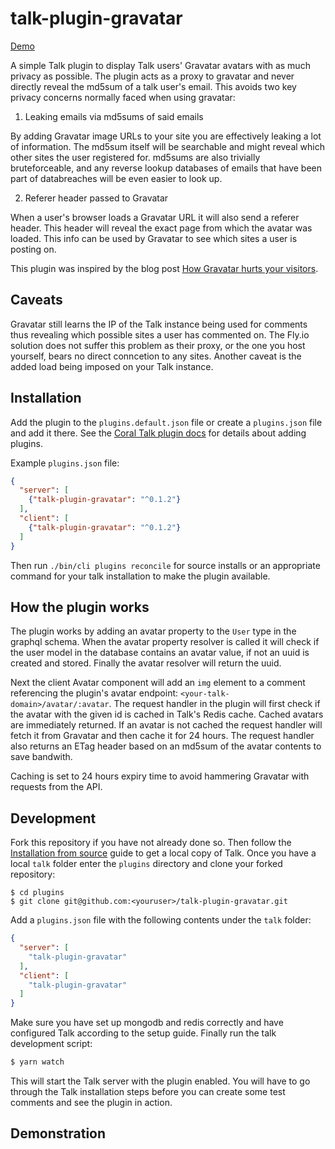 # talk-plugin-gravatar

[Demo](https://snorremd.github.io/talk-plugin-gravatar)

A simple Talk plugin to display Talk users' Gravatar avatars with as much
privacy as possible. The plugin acts as a proxy to gravatar and never directly
reveal the md5sum of a talk user's email. This avoids two key privacy concerns
normally faced when using gravatar:

1. Leaking emails via md5sums of said emails

By adding Gravatar image URLs to your site you are effectively leaking a lot of
information. The md5sum itself will be searchable and might reveal which other
sites the user registered for. md5sums are also trivially bruteforceable, and
any reverse lookup databases of emails that have been part of databreaches will
be even easier to look up.

2. Referer header passed to Gravatar

When a user's browser loads a Gravatar URL it will also send a referer header.
This header will reveal the exact page from which the avatar was loaded. This
info can be used by Gravatar to see which sites a user is posting on.

This plugin was inspired by the blog post
[How Gravatar hurts your visitors](https://fly.io/articles/how-gravatar-hurts-your-visitors/).

## Caveats

Gravatar still learns the IP of the Talk instance being used for comments thus
revealing which possible sites a user has commented on. The Fly.io solution
does not suffer this problem as their proxy, or the one you host yourself,
bears no direct conncetion to any sites. Another caveat is the added load being
imposed on your Talk instance.

## Installation

Add the plugin to the `plugins.default.json` file or create a `plugins.json`
file and add it there. See the [Coral Talk plugin docs](https://docs.coralproject.net/talk/plugins/)
for details about adding plugins.


Example `plugins.json` file:

```json
{
  "server": [
    {"talk-plugin-gravatar": "^0.1.2"}
  ],
  "client": [
    {"talk-plugin-gravatar": "^0.1.2"}
  ]
}
```

Then run `./bin/cli plugins reconcile` for source installs or an appropriate
command for your talk installation to make the plugin available.

## How the plugin works

The plugin works by adding an avatar property to the `User` type in the graphql
schema. When the avatar property resolver is called it will check if the user
model in the database contains an avatar value, if not an uuid is created and
stored. Finally the avatar resolver will return the uuid.

Next the client Avatar component will add an `img` element to a comment
referencing the plugin's avatar endpoint: `<your-talk-domain>/avatar/:avatar`.
The request handler in the plugin will first check if the avatar with the given
id is cached in Talk's Redis cache. Cached avatars are immediately returned. If
an avatar is not cached the request handler will fetch it from Gravatar and
then cache it for 24 hours. The request handler also returns an ETag header
based on an md5sum of the avatar contents to save bandwith.

Caching is set to 24 hours expiry time to avoid hammering Gravatar with
requests from the API. 

## Development

Fork this repository if you have not already done so. Then follow the
[Installation from source](https://docs.coralproject.net/talk/) guide to get a
local copy of Talk. Once you have a local `talk` folder enter the `plugins`
directory and clone your forked repository:

```
$ cd plugins
$ git clone git@github.com:<youruser>/talk-plugin-gravatar.git
```

Add a `plugins.json` file with the following contents under the `talk` folder:

```json
{
  "server": [
    "talk-plugin-gravatar"
  ],
  "client": [
    "talk-plugin-gravatar"
  ]
}
```

Make sure you have set up mongodb and redis correctly and have configured Talk
according to the setup guide. Finally run the talk development script:

```bash
$ yarn watch
```

This will start the Talk server with the plugin enabled. You will have to go
through the Talk installation steps before you can create some test comments
and see the plugin in action.

## Demonstration

<div id="coral_talk_stream"></div>
<script src="https://talk.snorre.io/static/embed.js" async onload="
  Coral.Talk.render(document.getElementById('coral_talk_stream'), {
    talk: 'https://talk.snorre.io/'
  });
"></script>

